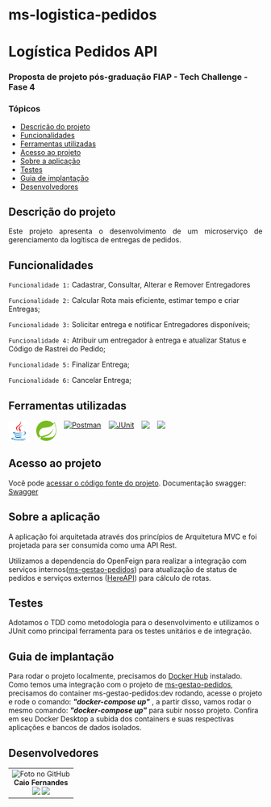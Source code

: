 # ms-logistica-pedidos

# Logística Pedidos API

### Proposta de projeto pós-graduação FIAP - Tech Challenge - Fase 4

### Tópicos

- [Descrição do projeto](#descrição-do-projeto)
- [Funcionalidades](#funcionalidades)
- [Ferramentas utilizadas](#ferramentas-utilizadas)
- [Acesso ao projeto](#acesso-ao-projeto)
- [Sobre a aplicação](#sobre-a-aplicação)
- [Testes](#testes)
- [Guia de implantação](#guia-de-implantação)
- [Desenvolvedores](#desenvolvedores)

## Descrição do projeto

<p align="justify">
Este projeto apresenta o desenvolvimento de um microserviço de gerenciamento da logítisca de entregas de pedidos.
</p>

## Funcionalidades

`Funcionalidade 1:` Cadastrar, Consultar, Alterar e Remover Entregadores

`Funcionalidade 2:` Calcular Rota mais eficiente, estimar tempo e criar Entregas;

`Funcionalidade 3:` Solicitar entrega e notificar Entregadores disponíveis;

`Funcionalidade 4:` Atribuir um entregador à entrega e atualizar Status e Código de Rastrei do Pedido;

`Funcionalidade 5:` Finalizar Entrega;

`Funcionalidade 6:` Cancelar Entrega;


## Ferramentas utilizadas
<div style="display: flex; gap: 15px">
<a href="https://www.java.com" target="_blank"> 
    <img src="https://raw.githubusercontent.com/devicons/devicon/master/icons/java/java-original.svg" alt="Java" width="40" height="40"/> 
</a>

<a href="https://spring.io/" target="_blank"> 
    <img src="https://raw.githubusercontent.com/devicons/devicon/master/icons/spring/spring-original.svg" alt="Spring" width="40" height="40"/> 
</a>

<a href="https://www.postman.com/" target="_blank"> 
    <img src="https://cdn.jsdelivr.net/gh/devicons/devicon@latest/icons/postman/postman-original.svg" alt="Postman" width="40" /> 
</a>

<a href="https://junit.org/junit5/" target="_blank"> 
    <img src="https://camo.githubusercontent.com/47ab606787e47aee8033b92c8f1d05c0e74b9b81904550f35a8f54e39f6c993b/68747470733a2f2f6a756e69742e6f72672f6a756e6974352f6173736574732f696d672f6a756e6974352d6c6f676f2e706e67" alt="JUnit" width="40" height="40"/> 
</a>

<a href="https://www.postgresql.org/" target="_blank">
    <img src="https://cdn.jsdelivr.net/gh/devicons/devicon@latest/icons/postgresql/postgresql-plain.svg" width="40"/>
</a>

<a href="https://www.docker.com/" target="_blank">
    <img src="https://cdn.jsdelivr.net/gh/devicons/devicon@latest/icons/docker/docker-plain.svg" width="40"/>
</a>

</div>


## Acesso ao projeto

Você pode [acessar o código fonte do projeto](https://github.com/Grupo23TC/ms-logistica-pedidos).
Documentação swagger: [Swagger](http://localhost:8083/ms-logistica-pedidos-doc.html)

## Sobre a aplicação

A aplicação foi arquitetada através dos princípios de Arquitetura MVC e foi projetada para ser consumida como uma API Rest.


Utilizamos a dependencia do OpenFeign para realizar a integração com serviços internos([ms-gestao-pedidos](https://github.com/Grupo23TC/ms-gestao-pedidos)) 
para atualização de status de pedidos e serviços externos ([HereAPI](https://www.here.com/docs/category/routing)) 
para cálculo de rotas.


## Testes

Adotamos o TDD como metodologia para o desenvolvimento e utilizamos o JUnit como principal ferramenta para os testes
unitários e de integração. 

## Guia de implantação

Para rodar o projeto localmente, precisamos do [Docker Hub](https://www.docker.com/) instalado. 
Como temos uma integração com o projeto de [ms-gestao-pedidos](https://github.com/Grupo23TC/ms-gestao-pedidos),
precisamos do container ms-gestao-pedidos:dev rodando, acesse o projeto e rode o comando: <b><i>"docker-compose up"</i></b>
, a partir disso, vamos rodar o mesmo comando: <b><i>"docker-compose up"</i></b> para subir nosso projeto.
Confira em seu Docker Desktop a subida dos containers e suas respectivas aplicações e bancos de dados isolados.

## Desenvolvedores

<table align="center">
  <tr>
    <td align="center">
      <div>
        <img src="https://avatars.githubusercontent.com/caiotfernandes" width="120px;" alt="Foto no GitHub" class="profile"/><br>
          <b> Caio Fernandes  </b><br>
            <a href="https://www.linkedin.com/in/caio-t%C3%A1rraga-fernandes-524373126/" alt="Linkedin"><img src="https://img.shields.io/badge/LinkedIn-0077B5?style=for-the-badge&logo=linkedin&logoColor=white" height="20"></a>
            <a href="https://github.com/caiotfernandes" alt="Github"><img src="https://img.shields.io/badge/GitHub-100000?style=for-the-badge&logo=github&logoColor=white" height="20"></a>
      </div>
    </td>
  </tr>
</table>